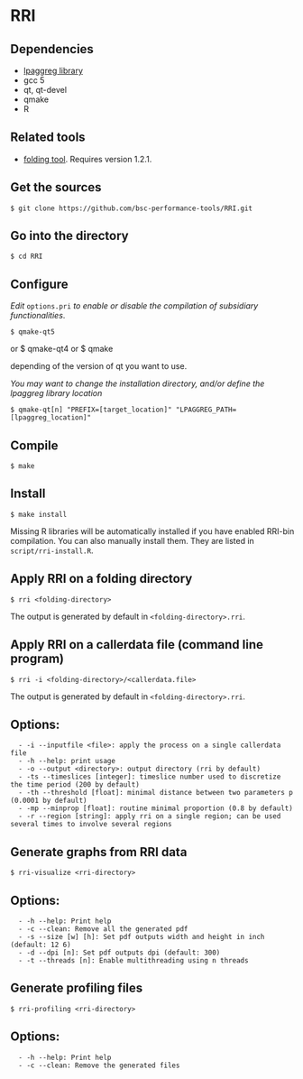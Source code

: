 # RRI

## Dependencies

- [lpaggreg library](https://github.com/bsc-performance-tools/lpaggreg)
- gcc 5
- qt, qt-devel
- qmake
- R

## Related tools

- [folding tool](https://github.com/bsc-performance-tools/folding). Requires version 1.2.1.

## Get the sources

    $ git clone https://github.com/bsc-performance-tools/RRI.git

## Go into the directory

    $ cd RRI

## Configure

*Edit* `options.pri` *to enable or disable the compilation of subsidiary functionalities*.

    $ qmake-qt5
or
    $ qmake-qt4
or
    $ qmake

depending of the version of qt you want to use.

*You may want to change the installation directory, and/or define the lpaggreg library location*

    $ qmake-qt[n] "PREFIX=[target_location]" "LPAGGREG_PATH=[lpaggreg_location]"

## Compile

    $ make

## Install

    $ make install

Missing R libraries will be automatically installed if you have enabled RRI-bin compilation. You can also manually install them. They are listed in `script/rri-install.R`.

## Apply RRI on a folding directory

    $ rri <folding-directory>

The output is generated by default in `<folding-directory>.rri`.

## Apply RRI on a callerdata file (command line program)

    $ rri -i <folding-directory>/<callerdata.file>

The output is generated by default in `<folding-directory>.rri`.

## Options:

      - -i --inputfile <file>: apply the process on a single callerdata file
      - -h --help: print usage
      - -o --output <directory>: output directory (rri by default)
      - -ts --timeslices [integer]: timeslice number used to discretize the time period (200 by default)
      - -th --threshold [float]: minimal distance between two parameters p (0.0001 by default)
      - -mp --minprop [float]: routine minimal proportion (0.8 by default)
      - -r --region [string]: apply rri on a single region; can be used several times to involve several regions

## Generate graphs from RRI data

    $ rri-visualize <rri-directory>

## Options:

      - -h --help: Print help
      - -c --clean: Remove all the generated pdf
      - -s --size [w] [h]: Set pdf outputs width and height in inch (default: 12 6)
      - -d --dpi [n]: Set pdf outputs dpi (default: 300)
      - -t --threads [n]: Enable multithreading using n threads 

## Generate profiling files

    $ rri-profiling <rri-directory>

## Options:

      - -h --help: Print help
      - -c --clean: Remove the generated files

